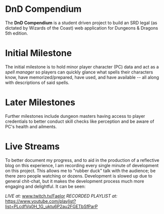 # DnD Compendium
The **DnD Compendium** is a student driven project to build an SRD legal (as dictated by Wizards of the Coast) web application for Dungeons &amp; Dragons 5th edition.

# Initial Milestone
The initial milestone is to hold minor player character (PC) data and act as a *spell manager* so players can quickly glance what spells their characters know, have memorized/prepared, have used, and have available -- all along with descriptions of said spells.

# Later Milestones
Further milestones include dungeon masters having access to player credentials to better conduct skill checks like perception and be aware of PC's health and ailments.

# Live Streams
To better document my progress, and to aid in the production of a reflective blog on this experience, I am recording every single minute of development on this project. This allows me to "rubber duck" talk with the audience; be there zero people watching or dozens. Development is slowed up due to general chit-chat, but it makes the development process much more engaging and delightful. It can be seen:

*LIVE at:* www.twitch.tv/Faelor
*RECORDED PLAYLIST at:* https://www.youtube.com/playlist?list=PLcdfVq0H_1G_uktu6P2au2FGETbSfParP
